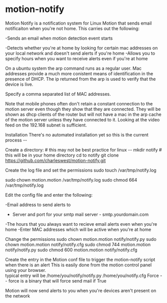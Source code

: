 motion-notify
=============

Motion Notify is a notification system for Linux Motion that sends  email notificaiton when you're not home.
This carries out the following:

-Sends an email when motion detection event starts

-Detects whether you're at home by looking for certain mac addresses on your local network and doesn't send alerts if you're home
-Allows you to specify hours when you want to receive alerts even if you're at home

On a ubuntu system the arp command runs as a regular user.  Mac addresses provide a much more conistent means of identification in the presence of DHCP.  The ip returned from the arp is used to verify that the device is live. 

Specify a comma separated list of MAC addresses. 

Note that mobile phones often don't retain a constant connection to the motion server even though they show that they are connected. They will be shown as dhcp clients of the router but will not have a mac in the arp cache of the motion server unless they have connected to it.  Looking at the video feed on the 192.168 subnet is sufficient.

Installation
There's no automated installation yet so this is the current process  --  

Create a directory:       #    this may not be best practice for linux -- 
mkdir notify              #   this will be in your home directory 
cd to notify
git clone https://github.com/charleswest/motion-notify.git

Create the log file and set the permissions
sudo touch /var/tmp/notify.log

sudo chown motion.motion /var/tmp/notify.log
sudo chmod 664 /var/tmp/notify.log

Edit the config file and enter the following:

-Email address to send alerts to
- Server and port for your smtp mail server  -   smtp.yourdomain.com    

-The hours that you always want to recieve email alerts even when you're home
-Enter MAC addresses which will be active when you're at home

Change the permissions
sudo chown motion.motion notify/notify.py
sudo chown motion.motion notify/notify.cfg
sudo chmod 744 motion.motion notify/notify.py
sudo chmod 600 motion.motion notify/notify.cfg

Create the entry in the Motion conf file to trigger the motion-notify script when there is an alert
This is easily done from the motion control panel using your browser.  
typical entry will be
/home/you/notify/notify.py /home/you/notify.cfg Force  --   force is a binary that will force send mail if True


Motion will now send alerts to you when you're devices aren't present on the network
